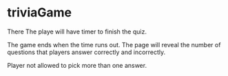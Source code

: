 # triviaGame
There
The playe will have timer to finish the quiz.

The game ends when the time runs out. The page will reveal the number of questions that players answer correctly and incorrectly.

Player not allowed to pick more than one answer.
